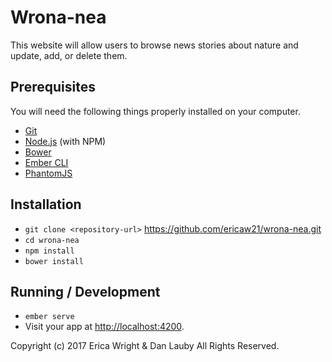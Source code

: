 # Wrona-nea

This website will allow users to browse news stories about nature and update, add, or delete them.

## Prerequisites

You will need the following things properly installed on your computer.

* [Git](http://git-scm.com/)
* [Node.js](http://nodejs.org/) (with NPM)
* [Bower](http://bower.io/)
* [Ember CLI](http://ember-cli.com/)
* [PhantomJS](http://phantomjs.org/)

## Installation

* `git clone <repository-url>` https://github.com/ericaw21/wrona-nea.git
* `cd wrona-nea`
* `npm install`
* `bower install`

## Running / Development

* `ember serve`
* Visit your app at [http://localhost:4200](http://localhost:4200).


Copyright (c) 2017 Erica Wright & Dan Lauby All Rights Reserved.
